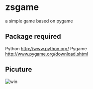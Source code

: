 # zsgame
a simple game based on pygame

## Package required
Python 
http://www.python.org/
Pygame
http://www.pygame.org/download.shtml

## Picuture
![win](http://7xkr9z.com1.z0.glb.clouddn.com/blog_zsgame_win.png)